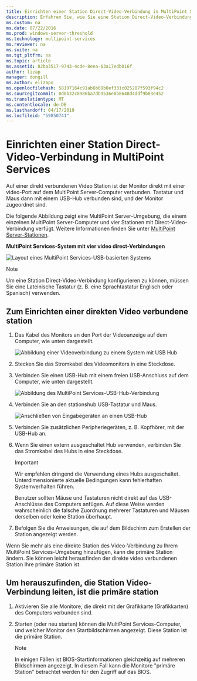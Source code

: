 ```yaml
---
title: Einrichten einer Station Direct-Video-Verbindung in MultiPoint Services
description: Erfahren Sie, wie Sie eine Station Direct-Video-Verbindung in MultiPoint Services erstellen
ms.custom: na
ms.date: 07/22/2016
ms.prod: windows-server-threshold
ms.technology: multipoint-services
ms.reviewer: na
ms.suite: na
ms.tgt_pltfrm: na
ms.topic: article
ms.assetid: 82ba3517-9743-4cde-8eea-63a17edb016f
author: lizap
manager: dongill
ms.author: elizapo
ms.openlocfilehash: 58197164c91ab6b69b0ef331c025287f593f94c2
ms.sourcegitcommit: 0d0b32c8986ba7db9536e0b8648d4ddf9b03e452
ms.translationtype: MT
ms.contentlocale: de-DE
ms.lasthandoff: 04/17/2019
ms.locfileid: "59850741"
---
```

# <a name="set-up-a-direct-video-connected-station-in-multipoint-services"></a>Einrichten einer Station Direct-Video-Verbindung in MultiPoint Services
Auf einer direkt verbundenen Video Station ist der Monitor direkt mit einer video-Port auf dem MultiPoint Server-Computer verbunden. Tastatur und Maus dann mit einem USB-Hub verbunden sind, und der Monitor zugeordnet sind.  
  
Die folgende Abbildung zeigt eine MultiPoint Server-Umgebung, die einem einzelnen MultiPoint Server-Computer und vier Stationen mit Direct-Video-Verbindung verfügt. Weitere Informationen finden Sie unter [MultiPoint Server-Stationen](MultiPoint-services-Stations.md).  
  
**MultiPoint Services-System mit vier video direct-Verbindungen**  
  
![Layout eines MultiPoint Services-USB-basierten Systems](./media/WMSMultiPointServerUSBSystemLayout.gif)  
  
> [!NOTE]  
> Um eine Station Direct-Video-Verbindung konfigurieren zu können, müssen Sie eine Lateinische Tastatur (z. B. eine Sprachtastatur Englisch oder Spanisch) verwenden.  
  
## <a name="to-set-up-a-direct-video-connected-station"></a>Zum Einrichten einer direkten Video verbundene station  
  
1.  Das Kabel des Monitors an den Port der Videoanzeige auf dem Computer, wie unten dargestellt.  
  
    ![Abbildung einer Videoverbindung zu einem System mit USB Hub](./media/WMSVideoConnection.gif) 
  
2.  Stecken Sie das Stromkabel des Videomonitors in eine Steckdose.  
  
3.  Verbinden Sie einen USB-Hub mit einem freien USB-Anschluss auf dem Computer, wie unten dargestellt.  
  
    ![Abbildung des MultiPoint Services-USB-Hub-Verbindung](./media/WMSUSBHubConnection.gif)  
  
4.  Verbinden Sie an den stationshub USB-Tastatur und Maus.  
  
    ![Anschließen von Eingabegeräten an einen USB-Hub](./media/WMSUSBDeviceConnection.gif)  
  
5.  Verbinden Sie zusätzlichen Peripheriegeräten, z. B. Kopfhörer, mit der USB-Hub an.  
  
6.  Wenn Sie einen extern ausgeschaltet Hub verwenden, verbinden Sie das Stromkabel des Hubs in eine Steckdose.  
  
    > [!IMPORTANT]  
    > Wir empfehlen dringend die Verwendung eines Hubs ausgeschaltet. Unterdimensionierte aktuelle Bedingungen kann fehlerhaften Systemverhalten führen.  
    >   
    > Benutzer sollten Mäuse und Tastaturen nicht direkt auf das USB-Anschlüsse des Computers anfügen. Auf diese Weise werden wahrscheinlich die falsche Zuordnung mehrerer Tastaturen und Mäusen derselben oder keine Station überhaupt.  
  
7.  Befolgen Sie die Anweisungen, die auf dem Bildschirm zum Erstellen der Station angezeigt werden.  
  
Wenn Sie mehr als eine direkte Station des Video-Verbindung zu Ihrem MultiPoint Services-Umgebung hinzufügen, kann die primäre Station ändern. Sie können leicht herausfinden der direkte video verbundenen Station Ihre primäre Station ist.  
  
## <a name="to-find-out-which-direct-video-connected-station-is-the-primary-station"></a>Um herauszufinden, die Station Video-Verbindung leiten, ist die primäre station  
  
1.  Aktivieren Sie alle Monitore, die direkt mit der Grafikkarte (Grafikkarten) des Computers verbunden sind.  
  
2.  Starten (oder neu starten) können die MultiPoint Services-Computer, und welcher Monitor den Startbildschirmen angezeigt. Diese Station ist die primäre Station.  
  
    > [!NOTE]  
    > In einigen Fällen ist BIOS-Startinformationen gleichzeitig auf mehreren Bildschirmen angezeigt. In diesem Fall kann die Monitore "primäre Station" betrachtet werden für den Zugriff auf das BIOS.